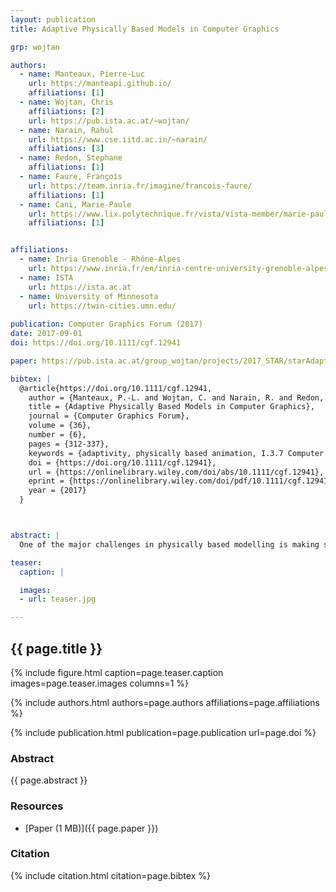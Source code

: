 ```yaml
---
layout: publication
title: Adaptive Physically Based Models in Computer Graphics

grp: wojtan

authors:
  - name: Manteaux, Pierre-Luc
    url: https://manteapi.github.io/
    affiliations: [1]
  - name: Wojtan, Chris
    affiliations: [2]
    url: https://pub.ista.ac.at/~wojtan/
  - name: Narain, Rahul
    url: https://www.cse.iitd.ac.in/~narain/
    affiliations: [3]
  - name: Redon, Stephane
    affiliations: [1]
  - name: Faure, François
    url: https://team.inria.fr/imagine/francois-faure/
    affiliations: [1]
  - name: Cani, Marie-Paule
    url: https://www.lix.polytechnique.fr/vista/vista-member/marie-paule_cani/
    affiliations: [1]


affiliations:
  - name: Inria Grenoble - Rhône-Alpes
    url: https://www.inria.fr/en/inria-centre-university-grenoble-alpes
  - name: ISTA
    url: https://ista.ac.at
  - name: University of Minnesota
    url: https://twin-cities.umn.edu/
  
publication: Computer Graphics Forum (2017)
date: 2017-09-01
doi: https://doi.org/10.1111/cgf.12941

paper: https://pub.ista.ac.at/group_wojtan/projects/2017_STAR/starAdaptivity-cgf.pdf

bibtex: |
  @article{https://doi.org/10.1111/cgf.12941,
    author = {Manteaux, P.-L. and Wojtan, C. and Narain, R. and Redon, S. and Faure, F. and Cani, M.-P.},
    title = {Adaptive Physically Based Models in Computer Graphics},
    journal = {Computer Graphics Forum},
    volume = {36},
    number = {6},
    pages = {312-337},
    keywords = {adaptivity, physically based animation, I.3.7 Computer GraphicsThree-Dimensional Graphics and Realism-Animation},
    doi = {https://doi.org/10.1111/cgf.12941},
    url = {https://onlinelibrary.wiley.com/doi/abs/10.1111/cgf.12941},
    eprint = {https://onlinelibrary.wiley.com/doi/pdf/10.1111/cgf.12941},
    year = {2017}
  }



abstract: |
  One of the major challenges in physically based modelling is making simulations efficient. Adaptive models provide an essential solution to these efficiency goals. These models are able to self-adapt in space and time, attempting to provide the best possible compromise between accuracy and speed. This survey reviews the adaptive solutions proposed so far in computer graphics. Models are classified according to the strategy they use for adaptation, from time-stepping and freezing techniques to geometric adaptivity in the form of structured grids, meshes and particles. Applications range from fluids, through deformable bodies, to articulated solids.

teaser:
  caption: |

  images:
  - url: teaser.jpg

---
```


## {{ page.title }}

{% include figure.html caption=page.teaser.caption images=page.teaser.images columns=1 %}

{% include authors.html authors=page.authors affiliations=page.affiliations %}

{% include publication.html publication=page.publication url=page.doi %}

### Abstract

{{ page.abstract }}

### Resources

* [Paper (1 MB)]({{ page.paper }})

### Citation

{% include citation.html citation=page.bibtex %}